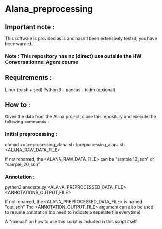 # Alana_preprocessing

## Important note : 
  This software is provided as is and hasn't been extensively tested, you have been warned.
### Note : This repository has no (direct) use outside the HW Conversationnal Agent course


## Requirements :
  Linux (bash + sed)
  Python 3
    - pandas 
    - tqdm (optional)
  
  
##  How to : 

Given the data from the Alana project, clone this repository and execute the following commands :

### Initial preprocessing : 
chmod +x preprocessing_alana.sh
./preprocessing_alana.sh <ALANA_RAW_DATA_FILE>

If not renamed, the <ALANA_RAW_DATA_FILE> can be "sample_10.json" or "sample_20.json"


### Annotation :
python3 annotate.py <ALANA_PREPROCESSED_DATA_FILE> <ANNOTATIONS_OUTPUT_FILE>

If not renamed, the <ALANA_PREPROCESSED_DATA_FILE> is named "out.json"
The <ANNOTATION_OUTPUT_FILE> argument can also be used to resume annotation (no need to indicate a seperate file everytime)

A "manual" on how to use this script is included in this script itself
